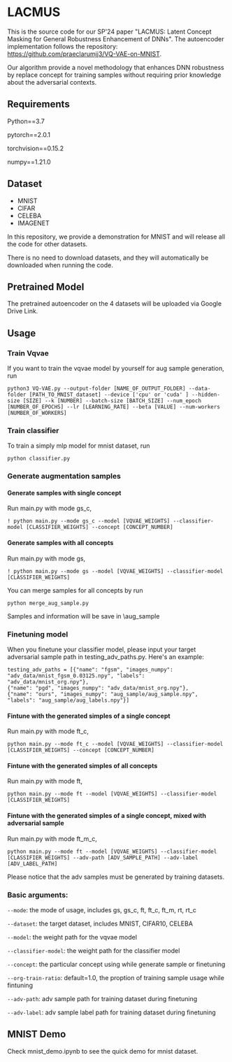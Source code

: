 # LACMUS
This is the source code for our SP'24 paper "LACMUS: Latent Concept Masking for General Robustness Enhancement of DNNs". The autoencoder implementation follows the repository: https://github.com/praeclarumjj3/VQ-VAE-on-MNIST.

Our algorithm provide a novel methodology that enhances DNN robustness by replace concept for training samples without requiring prior knowledge about the adversarial contexts.

## Requirements
Python==3.7

pytorch==2.0.1

torchvision==0.15.2

numpy==1.21.0

## Dataset
- MNIST
- CIFAR
- CELEBA
- IMAGENET

In this repository, we provide a demonstration for MNIST and will release all the code for other datasets.

There is no need to download datasets, and they will automatically be downloaded when running the code.

## Pretrained Model 
The pretrained autoencoder on the 4 datasets will be uploaded via Google Drive Link.

## Usage
### Train Vqvae
If you want to train the vqvae model by yourself for aug sample generation, run

```
python3 VQ-VAE.py --output-folder [NAME_OF_OUTPUT_FOLDER] --data-folder [PATH_TO_MNIST_dataset] --device ['cpu' or 'cuda' ] --hidden-size [SIZE] --k [NUMBER] --batch-size [BATCH_SIZE] --num_epoch [NUMBER_OF_EPOCHS] --lr [LEARNING_RATE] --beta [VALUE] --num-workers [NUMBER_OF_WORKERS]
```

### Train classifier
To train a simply mlp model for mnist dataset, run 

```
python classifier.py
```


### Generate augmentation samples

#### Generate samples with single concept
Run main.py with mode gs_c,

```
! python main.py --mode gs_c --model [VQVAE_WEIGHTS] --classifier-model [CLASSIFIER_WEIGHTS] --concept [CONCEPT_NUMBER]
```


#### Generate samples with all concepts
Run main.py with mode gs,

```
! python main.py --mode gs --model [VQVAE_WEIGHTS] --classifier-model [CLASSIFIER_WEIGHTS]
```

You can merge samples for all concepts by run 

```
python merge_aug_sample.py
```

Samples and information will be save in \aug_sample


### Finetuning model

When you finetune your classifier model, please input your target adversarial sample path in testing_adv_paths.py. Here's an example:
```
testing_adv_paths = [{"name": "fgsm", "images_numpy": "adv_data/mnist_fgsm_0.03125.npy", "labels": "adv_data/mnist_org.npy"},
{"name": "pgd", "images_numpy": "adv_data/mnist_org.npy"},
{"name": "ours", "images_numpy": "aug_sample/aug_sample.npy", "labels": "aug_sample/aug_labels.npy"}]  
```



#### Fintune with the generated simples of a single concept
Run main.py with mode ft_c,

```
python main.py --mode ft_c --model [VQVAE_WEIGHTS] --classifier-model [CLASSIFIER_WEIGHTS] --concept [CONCEPT_NUMBER]
```



#### Fintune with the generated simples of all concepts
Run main.py with mode ft,

```
python main.py --mode ft --model [VQVAE_WEIGHTS] --classifier-model [CLASSIFIER_WEIGHTS]
```



#### Fintune with the generated simples of a single concept, mixed with adversarial sample
Run main.py with mode ft_m_c,

```
python main.py --mode ft --model [VQVAE_WEIGHTS] --classifier-model [CLASSIFIER_WEIGHTS] --adv-path [ADV_SAMPLE_PATH] --adv-label [ADV_LABEL_PATH]
```

Please notice that the adv samples must be generated by training datasets.

### Basic arguments:
```--mode```: the mode of usage, includes gs, gs_c, ft, ft_c, ft_m, rt, rt_c

```--dataset```: the target dataset, includes MNIST, CIFAR10, CELEBA

```--model```: the weight path for the vqvae model

```--classifier-model```: the weight path for the classifier model

```--concept```: the particular concept using while generate sample or finetuning
    
```--org-train-ratio```: default=1.0, the proption of training sample usage while fintuning
    
```--adv-path```: adv sample path for training dataset during finetuning

```--adv-label```: adv sample label path for training dataset during finetuning


## MNIST Demo
Check mnist_demo.ipynb to see the quick demo for mnist dataset.

